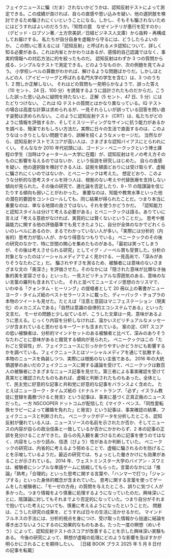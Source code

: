###

フェイクニュースに騙（だま）されないかどうかは、認知反射テストによって測定できる。この成績が良ければ、自らの直感や思い込みを疑い、他の選択肢を検討できるため騙されにくいということになる。しかし、そもそも騙されないためにはどうすればよいのだろうか。『知性の罠　なぜインテリが愚行を犯すのか』（デビッド・ロブソン著／土方奈美訳／日経ビジネス人文庫）から抜粋・再構成してお届けする。
私たちが自分自身を虚報から守るには、どうしたらよいのか。
この問いに答えるには「認知反射」と呼ばれるメタ認知について、詳しく知る必要がある。これは内省とかかわりはあるが、感情的自己認識ではなく、事実的情報への対応方法に的を絞ったものだ。
認知反射はわずか 3 つの質問から成る、シンプルなテストで測定できる。どのようなものか、次の例題を見てみよう。
小学校レベルの算数がわかれば、解けるような問題ばかりだ。しかしほとんどの人（アイビーリーグと呼ばれる名門大学の学生を含む）は、3 つのうち 1、2 問しか正解しない。
それはどの質問も一見明らかなようで、誤った答え（10 セント、24 日、100 分）を誘発するように設計されたものだからだ。こうした誤った思い込みに疑問を持たないと、正解（5 セント、47 日、5 分）にはたどりつけない。
これは IQ テストの質問とはかなり異なっている。IQ テストの場合は高度な計算は求められるが、一見それらしいが誤っている回答を問い直す姿勢は求められない。
このように認知反射テスト（CRT）は、私たちがどのように情報を評価するか、そしてミスリーディングなサインに抗う能力があるかを調べる、簡潔でおもしろい方法だ。実際に日々の生活で直面するのは、このようなはっきりとしない問題であり、誤解を招くようなメッセージだ。
当然ながら、認知反射テストでスコアが高い人は、さまざまな認知バイアスにとらわれにくい。
そんななか 2010 年代初頭には、ゴードン・ペニークックという博士課程の学生（当時はウォータールー大学に在籍）が、認知反射はモノの考え方そのものに影響を与えるのではないか、という仮説を研究しはじめた。
自らの直感を疑い、他の選択肢を検討できる人は、証拠を額面どおりには受け取らず、虚報に騙されにくいのではないか、とペニークックは考えた。
想定どおり、このような分析的な思考スタイルを持つ人は、根拠のない考えや代替医療を支持しない傾向が見られた。その後の研究で、進化論を否定したり、9・11 の陰謀論を信じたりする傾向も弱いことがわかった。
重要なのは、知能や教育水準といった他の潜在的要因をコントロールしても、同じ結果が得られたことだ。つまり本当に重要なのは、単なる地頭の良さではない。それを使うかどうかだ。
「認知能力と認知スタイルは分けて考える必要がある」とペニークックは語る。ありていに言えば「考える意欲がなければ、実質的には賢くないということだ」。
思考や推論能力に関する他の評価基準でも見てきたように、自分が全体のなかでどれくらいのレベルにあるのか、まるでわかっていない人が多い。「実際には分析的（内省的）思考力が低い人が、かなり得意なつもりでいる」
ペニークックのその後の研究のなかで、特に世間の関心を集めたものがある。「最初は笑ってしまうが、その後は考えさせられる研究」としてイグ・ノーベル賞も受賞した。分析の対象となったのはソーシャルメディアでよく見かける、一見高尚で、「深みがありそうなたわごと」だ。
騙されやすさを測るため、被験者には意味のないさまざまな文の「奥深さ」を評価させた。そのなかには「隠された意味が比類なき抽象的美を変容させる」といった、一見スピリチュアルな雰囲気のある、意味のない言葉の羅列も含まれていた。
それと並べてニューエイジ思想のカリスマで、いわゆる「クォンタム・ヒーリング」の提唱者として 20 冊以上の著書がニューヨーク・タイムズ紙のベストセラーリストに載った、ディーパック・チョプラの本物のツイートも見せた。たとえば「注意と意図はマニフェステーション（現実化）のメカニズムである」「自然は意識の自律的エコシステムである」といった文言だ。
モーゼの問題と少し似ているが、こうした文章は一見、意味があるように思える。じっくり内容を分析しなければ、温かいスピリチュアルなメッセージが含まれていると思わせるキーワードも含まれている。
案の定、CRT スコアの低い被験者は、分析的マインドセットのある被験者と比べて、深みのありそうなたわごとに意味があると錯覚する傾向が見られた。
ペニークックはこの「たわごと受容性」が、フェイクニュースに引っかかりやすいかどうかにも影響するかを調べている。フェイクニュースとはソーシャルメディアを通じて拡散する、本物のニュースを偽装しつつ、実際には根拠のない主張である。
2016 年の大統領選挙のあいだのフェイクニュースに関する議論を受けて、ペニークックは数百人の被験者にさまざまなニュース記事を見せた。第三者による事実確認を受けて真実だと確認されたものもあれば、虚報と判断されたものもあった。全体として、民主党に好意的な記事と共和党に好意的な記事をバランスよく含めた。
たとえばニューヨーク・タイムズ紙の《ドナルド・トランプ、「必ず」イスラム教徒に登録を義務づけると発言》という記事は、事実に基づく正真正銘のニュースだった。一方 NSCOOPER ドットコムが配信した《マイク・ペンス、「同性愛転換セラピーによって離婚を免れた」と発言》という記事は、事実確認の結果、フェイクニュースと判断された。
ペニークックがデータを分析したところ、認知反射が優れている人は、ニュースソースの名前を示されたか否か、そしてニュースの内容が自らの政治信条と一致しているか否かにかかわらず、2 本の記事の正誤を見分けることができた。自らの先入観を裏づけるために記事を使うのではなく、内容をしっかり読み、信憑（ぴょう）性があるか判断していた。
ペニークックの研究は、内省的に考えるよう努めることで、虚報に騙されるのを防げることを示唆しているようだ。最近の研究では、ちょっとした働きかけにも効果があることが示されている。
2014 年、ウェストミンスター大学のバイアン・スワミは、被験者にシンプルな単語ゲームに挑戦してもらった。言葉のなかには「推論」「熟考」「合理的」といった思考に関する言葉や、「ハンマーで打つ」「ジャンプする」といった身体的概念が含まれていた。
思考に関する言葉を使ってゲームをした被験者に、「モーゼの方舟」の質問を与えたところ、誤りに気づく人が多かった。つまり情報をより慎重に処理するようになっていたのだ。興味深いことに、陰謀論に対してもそれまでより否定的になっていた。つまり自分がそれまで抱いていた考えについても、慎重に考えるようになったということだ。
問題は、こうした研究の成果を、どうすれば日々の生活に活かせるかだ。
マインドフルネスの手法には、分析的視点を身につけ、受け取った情報から拙速に結論を導き出さないようにするのに効果的なものもある。たった一度の瞑想（めいそう）によって、認知反射テストのスコアが改善することを示した興味深い実験もある。
今後の研究によって、瞑想が虚報の処理にどのような影響を及ぼすかが明らかにされることを期待したい。
［日経 BOOK プラス 2025 年 5 月 8 日付の記事を転載］
